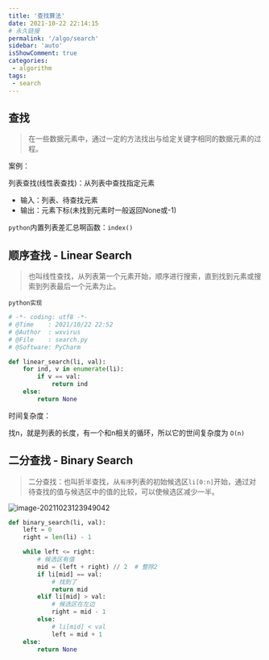 ```yaml
---
title: '查找算法'
date: 2021-10-22 22:14:15
# 永久链接
permalink: '/algo/search'
sidebar: 'auto'
isShowComment: true
categories:
 - algorithm
tags:
 - search
---
```




## 查找

>   在一些数据元素中，通过一定的方法找出与给定关键字相同的数据元素的过程。



案例：

列表查找(线性表查找)：从列表中查找指定元素

-   输入：列表、待查找元素
-   输出：元素下标(未找到元素时一般返回None或-1)

`python`内置列表差汇总啊函数：`index()`



## 顺序查找 - Linear Search

>   也叫线性查找，从列表第一个元素开始，顺序进行搜索，直到找到元素或搜索到列表最后一个元素为止。

`python实现`

```python
# -*- coding: utf8 -*-
# @Time    : 2021/10/22 22:52
# @Author  : wxvirus
# @File    : search.py
# @Software: PyCharm

def linear_search(li, val):
    for ind, v in enumerate(li):
        if v == val:
            return ind
    else:
        return None

```

时间复杂度：

找n，就是列表的长度，有一个和n相关的循环，所以它的世间复杂度为  `O(n)`



## 二分查找 - Binary Search

>   二分查找：也叫折半查找，从`有序`列表的初始候选区`li[0:n]`开始，通过对待查找的值与候选区中的值的比较，可以使候选区减少一半。



![image-20211023123949042](/vue-blog/assets/images/image-20211023123949042.png)



```python
def binary_search(li, val):
	left = 0
	right = len(li) - 1

	while left <= right:
		# 候选区有值
		mid = (left + right) // 2  # 整除2
		if li[mid] == val:
			# 找到了
			return mid
		elif li[mid] > val:
			# 候选区在左边
			right = mid - 1
		else:
			# li[mid] < val
			left = mid + 1	
	else:
		return None
```

